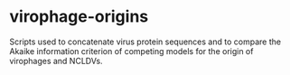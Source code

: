 # virophage-origins

Scripts used to concatenate virus protein sequences and to compare the Akaike information criterion of competing models for the origin of virophages and NCLDVs.

